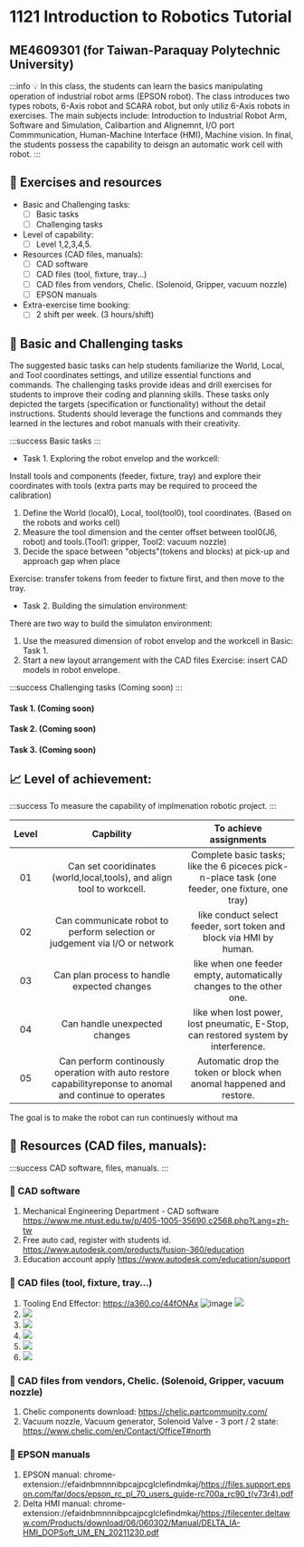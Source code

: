 # 1121 Introduction to Robotics Tutorial 
## ME4609301 (for Taiwan-Paraquay Polytechnic University)
:::info
:bulb: In this class, the students can learn the basics manipulating operation of industrial robot arms (EPSON robot). The class introduces two types robots, 6-Axis robot and SCARA robot, but only utiliz 6-Axis robots in exercises. The main subjects include: Introduction to Industrial Robot Arm, Software and Simulation, Calibartion and Alignemnt, I/O port Commmunication, Human-Machine Interface (HMI), Machine vision. In final, the students possess the capability to deisgn an automatic work cell with robot. 
:::

## :beginner: Exercises and resources

- Basic and Challenging tasks:
    - [ ] Basic tasks
    - [ ] Challenging tasks
- Level of capability: 
    - [ ] Level 1,2,3,4,5.
- Resources (CAD files, manuals): 
    - [ ] CAD software
    - [ ] CAD files (tool, fixture, tray...)
    - [ ] CAD files from vendors, Chelic. (Solenoid, Gripper, vacuum nozzle)
    - [ ] EPSON manuals
- Extra-exercise time booking: 
    - [ ] 2 shift per week. (3 hours/shift)

## :triangular_flag_on_post: Basic and Challenging tasks
The suggested basic tasks can help students familiarize the World, Local, and Tool coordinates settings, and utilize essential functions and commands.
The challenging tasks provide ideas and drill exercises for students to improve their coding and planning skills. These tasks only depicted the targets (specification or functionality) without the detail instructions. Students should leverage the functions and commands they learned in the lectures and robot manuals with their creativity.

:::success
Basic tasks
:::
- Task 1. Exploring the robot envelop and the workcell:

Install tools and components (feeder, fixture, tray) and explore their coordinates with tools (extra parts may be required to proceed the calibration)
1. Define the World (local0), Local, tool(tool0), tool coordinates. (Based on the robots and works cell)
2. Measure the tool dimension and the center offset between tool0(J6, robot) and tools.(Tool1: gripper, Tool2: vacuum nozzle)
3. Decide the space between "objects"(tokens and blocks) at pick-up and approach gap when place

Exercise: transfer tokens from feeder to fixture first, and then move to the tray. 
- Task 2. Building the simulation environment:

There are two way to build the simulaton environment:
1. Use the measured dimension of robot envelop and the workcell in Basic: Task 1.
2. Start a new layout arrangement with the CAD files
Exercise: insert CAD models in robot envelope. 


:::success
Challenging tasks (Coming soon)
:::

#### Task 1. (Coming soon)

#### Task 2. (Coming soon)

#### Task 3. (Coming soon)

## 📈  Level of achievement:

:::success
To measure the capability of implmenation robotic project.
:::

|     **Level**    |   **Capbility**  |**To achieve assignments** |
|:------------------:|:--------------:|:-----:|
| 01      | Can set cooridinates (world,local,tools), and align tool to workcell.| Complete basic tasks; like the 6 piceces pick-n-place task (one feeder, one fixture, one tray)
| 02   |Can communicate robot to perform selection or judgement via I/O or network | like conduct select feeder, sort token and block via HMI by human.  |
| 03   |Can plan process to handle expected changes|like when one feeder empty, automatically changes to the other one. |
| 04   |Can handle unexpected changes|like when lost power, lost pneumatic, E-Stop, can restored system by interference.          |
| 05    |Can perform continously operation with auto restore capabilityreponse to anomal and continue to operates| Automatic drop the token or block when anomal happened and restore. |  

The goal is to make the robot can run continuesly without ma





## :feet: Resources (CAD files, manuals):

:::success
CAD software, files, manuals.
:::

### :small_blue_diamond: CAD software
1. Mechanical Engineering Department - CAD software 
https://www.me.ntust.edu.tw/p/405-1005-35690,c2568.php?Lang=zh-tw
2. Free auto cad, register with students id. 
https://www.autodesk.com/products/fusion-360/education
3. Education account apply
https://www.autodesk.com/education/support

### :small_blue_diamond: CAD files (tool, fixture, tray…)
1. Tooling End Effector: https://a360.co/44fONAx 
![image](https://github.com/iiotntust/1121robot/assets/56021651/e30f6db4-7f5f-48d5-9b88-12e4757903e4)
![](https://hackmd.io/_uploads/SJ2SrFbAn.png)
2. ![](https://hackmd.io/_uploads/BJ_uHt-C3.png)
3. ![](https://hackmd.io/_uploads/r189rYWC2.png)
4. ![](https://hackmd.io/_uploads/Bk7jrYW0h.png)
5. ![](https://hackmd.io/_uploads/SyBhHt-R2.png)
6. ![](https://hackmd.io/_uploads/SJ76SKWCh.png)

### :small_blue_diamond: CAD files from vendors, Chelic. (Solenoid, Gripper, vacuum nozzle)
1. Chelic components download: https://chelic.partcommunity.com/
2. Vacuum nozzle, Vacuum generator, Solenoid Valve - 3 port / 2 state: https://www.chelic.com/en/Contact/OfficeT#north

### :small_blue_diamond: EPSON manuals
1. EPSON manual:
chrome-extension://efaidnbmnnnibpcajpcglclefindmkaj/https://files.support.epson.com/far/docs/epson_rc_pl_70_users_guide-rc700a_rc90_t(v73r4).pdf  
2. Delta HMI manual: chrome-extension://efaidnbmnnnibpcajpcglclefindmkaj/https://filecenter.deltaww.com/Products/download/06/060302/Manual/DELTA_IA-HMI_DOPSoft_UM_EN_20211230.pdf



